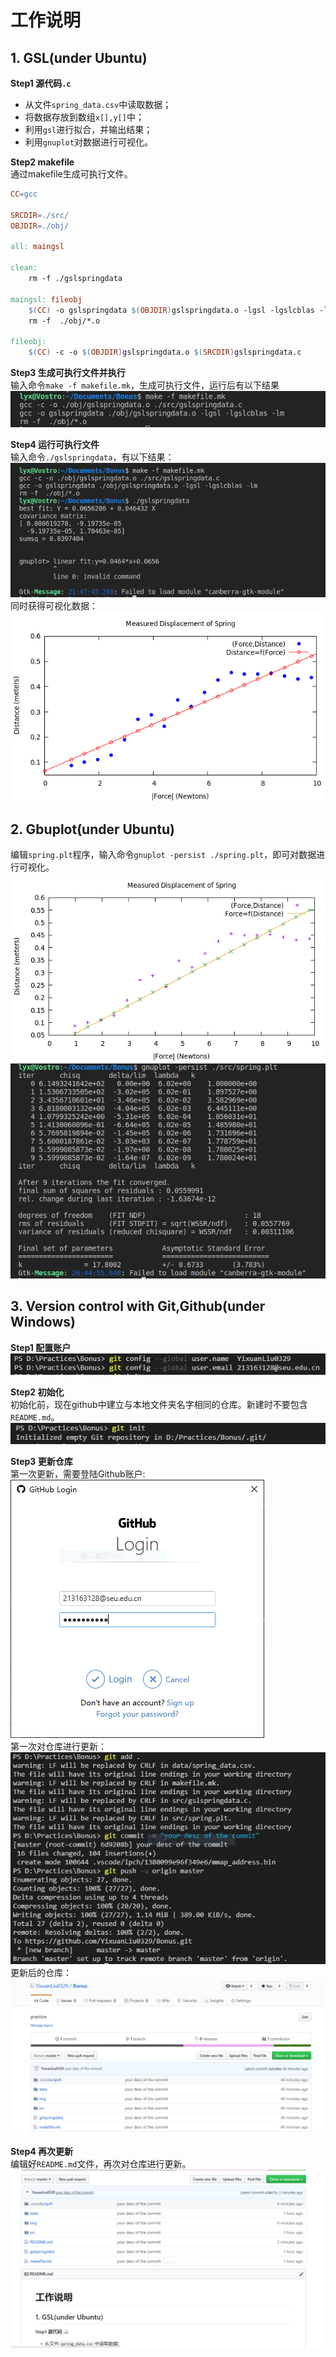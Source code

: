 # 工作说明

## 1. GSL(under Ubuntu)

**Step1 源代码`.c`**
* 从文件`spring_data.csv`中读取数据；
* 将数据存放到数组`x[],y[]`中；
* 利用`gsl`进行拟合，并输出结果；
* 利用`gnuplot`对数据进行可视化。

**Step2 makefile**<br>
通过makefile生成可执行文件。
```makefile
CC=gcc

SRCDIR=./src/
OBJDIR=./obj/

all: maingsl

clean:
	rm -f ./gslspringdata

maingsl: fileobj
	$(CC) -o gslspringdata $(OBJDIR)gslspringdata.o -lgsl -lgslcblas -lm
	rm -f  ./obj/*.o

fileobj:  
	$(CC) -c -o $(OBJDIR)gslspringdata.o $(SRCDIR)gslspringdata.c
```

**Step3 生成可执行文件并执行**<br>
输入命令`make -f makefile.mk`，生成可执行文件，运行后有以下结果<br>
![makefile运行结果](./img/makefile.png)

**Step4 运行可执行文件**<br>
输入命令`./gslspringdata`，有以下结果：<br>
![可执行文件](./img/gslexe.png)<br>
同时获得可视化数据：<br>
![数据可视化](./img/gsl.png)


## 2. Gbuplot(under Ubuntu)
编辑`spring.plt`程序，输入命令`gnuplot -persist ./spring.plt`，即可对数据进行可视化。<br>
![命令运行结果](./img/gnuplot1.png)
![数据可视化](./img/gnuplot2.png)


## 3. Version control with Git,Github(under Windows)

**Step1 配置账户**<br>
![配置账户](./img/connectaccount.PNG)

**Step2 初始化**  <br>
初始化前，现在github中建立与本地文件夹名字相同的仓库。新建时不要包含`README.md`。<br>
![初始化](./img/initialization.PNG)

**Step3 更新仓库**<br>
第一次更新，需要登陆Github账户:<br>
![Github账户登录](./img/githublogin.PNG)<br>
第一次对仓库进行更新：<br>
![更新仓库](./img/firstpush.PNG)<br>
更新后的仓库：<br>
![第一次更新](./img/r1.PNG)

**Step4 再次更新**<br>
编辑好`README.md`文件，再次对仓库进行更新。<br>
![再次更新](./img/r2.PNG)